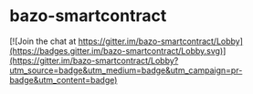 # bazo-smartcontract

[![Join the chat at https://gitter.im/bazo-smartcontract/Lobby](https://badges.gitter.im/bazo-smartcontract/Lobby.svg)](https://gitter.im/bazo-smartcontract/Lobby?utm_source=badge&utm_medium=badge&utm_campaign=pr-badge&utm_content=badge)